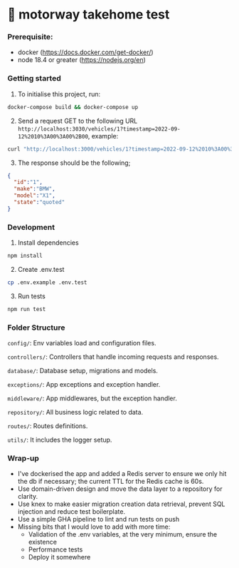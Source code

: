 # 🚗 motorway takehome test

### Prerequisite:
 - docker (https://docs.docker.com/get-docker/)
 - node 18.4 or greater (https://nodejs.org/en)


### Getting started

1. To initialise this project, run:

```sh
docker-compose build && docker-compose up
```

2. Send a request GET to the following URL `http://localhost:3030/vehicles/1?timestamp=2022-09-12%2010%3A00%3A00%2B00`, example:


``` bash
curl "http://localhost:3000/vehicles/1?timestamp=2022-09-12%2010%3A00%3A00%2B00"
```

3. The response should be the following;
```json
{
  "id":"1",
  "make":"BMW",
  "model":"X1",
  "state":"quoted"
}
```

### Development
1. Install dependencies

```sh
npm install
```

2. Create .env.test

```bash
cp .env.example .env.test
```

3. Run tests

```bash
npm run test
```


### Folder Structure

`config/`: Env variables load and configuration files.

`controllers/`: Controllers that handle incoming requests and responses.

`database/`: Database setup, migrations and models.

`exceptions/`: App exceptions and exception handler.

`middleware/`: App middlewares, but the exception handler.

`repository/`: All business logic related to data.

`routes/`: Routes definitions.

`utils/`: It includes the logger setup.


### Wrap-up
- I've dockerised the app and added a Redis server to ensure we only hit the db if necessary; the current TTL for the Redis cache is 60s.
- Use domain-driven design and move the data layer to a repository for clarity.
- Use knex to make easier migration creation data retrieval, prevent SQL injection and reduce test boilerplate.
- Use a simple GHA pipeline to lint and run tests on push
- Missing bits that I would love to add with more time:
  - Validation of the .env variables, at the very minimum, ensure the existence
  - Performance tests
  - Deploy it somewhere